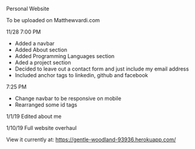 Personal Website

To be uploaded on Matthewvardi.com

11/28 7:00 PM
- Added a navbar
- Added About section
- Added Programming Languages section
- Aded a project section
- Decided to leave out a contact form and just include my email address
- Included anchor tags to linkedin, github and facebook

7:25 PM
- Change navbar to be responsive on mobile
- Rearranged some id tags


1/1/19
Edited about me

1/10/19
Full website overhaul

View it currently at: https://gentle-woodland-93936.herokuapp.com/

